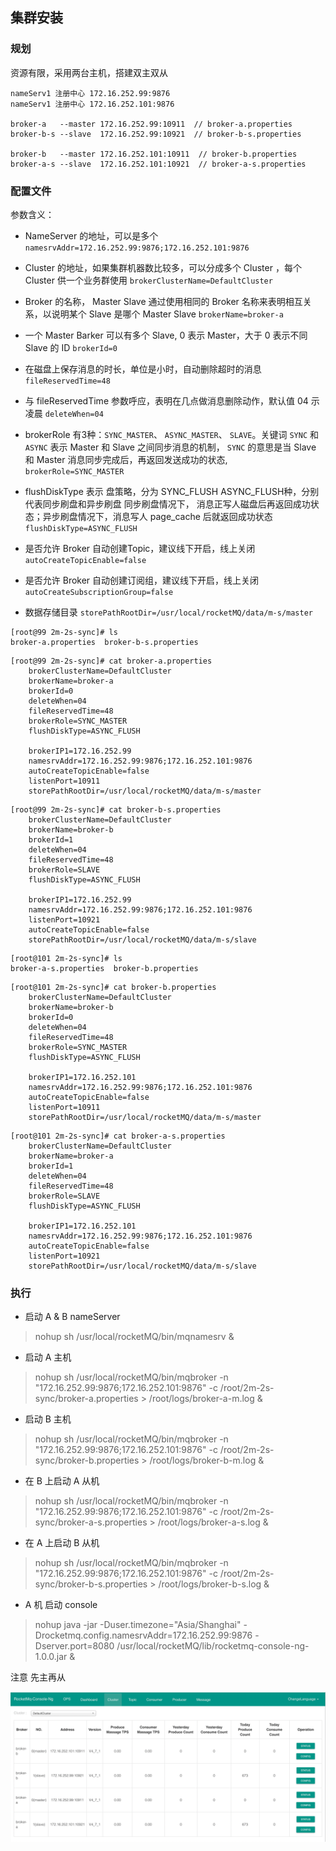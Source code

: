 ## 集群安装
### 规划
资源有限，采用两台主机，搭建双主双从
````
nameServ1 注册中心 172.16.252.99:9876
nameServ1 注册中心 172.16.252.101:9876

broker-a   --master 172.16.252.99:10911  // broker-a.properties
broker-b-s --slave  172.16.252.99:10921  // broker-b-s.properties

broker-b   --master 172.16.252.101:10911  // broker-b.properties
broker-a-s --slave  172.16.252.101:10921  // broker-a-s.properties
````
### 配置文件
参数含义：
- NameServer 的地址，可以是多个 `namesrvAddr=172.16.252.99:9876;172.16.252.101:9876`

- Cluster 的地址，如果集群机器数比较多，可以分成多个 Cluster ，每个Cluster 供一个业务群使用 `brokerClusterName=DefaultCluster`

- Broker 的名称， Master Slave 通过使用相同的 Broker 名称来表明相互关系，以说明某个 Slave 是哪个 Master Slave `brokerName=broker-a`

- 一个 Master Barker 可以有多个 Slave, 0 表示 Master，大于 0 表示不同 Slave 的 ID `brokerId=0`

- 在磁盘上保存消息的时长，单位是小时，自动删除超时的消息 `fileReservedTime=48`

- 与 fileReservedTime 参数呼应，表明在几点做消息删除动作，默认值 04 示凌晨 `deleteWhen=04`

- brokerRole 有3种：`SYNC_MASTER`、 `ASYNC_MASTER`、 `SLAVE`。关键词 `SYNC` 和 `ASYNC` 表示 Master 和 Slave 之间同步消息的机制，
`SYNC` 的意思是当 Slave 和 Master 消息同步完成后，再返回发送成功的状态,  `brokerRole=SYNC_MASTER`

- flushDiskType 表示 盘策略，分为 SYNC_FLUSH ASYNC_FLUSH种，分别代表同步刷盘和异步刷盘 同步刷盘情况下，
消息正写人磁盘后再返回成功状态；异步刷盘情况下，消息写人 page_cache 后就返回成功状态  `flushDiskType=ASYNC_FLUSH`

- 是否允许 Broker 自动创建Topic，建议线下开启，线上关闭 `autoCreateTopicEnable=false`

- 是否允许 Broker 自动创建订阅组，建议线下开启，线上关闭 `autoCreateSubscriptionGroup=false`

- 数据存储目录 `storePathRootDir=/usr/local/rocketMQ/data/m-s/master`
````
[root@99 2m-2s-sync]# ls
broker-a.properties  broker-b-s.properties
````
````
[root@99 2m-2s-sync]# cat broker-a.properties
    brokerClusterName=DefaultCluster
    brokerName=broker-a
    brokerId=0
    deleteWhen=04
    fileReservedTime=48
    brokerRole=SYNC_MASTER
    flushDiskType=ASYNC_FLUSH
    
    brokerIP1=172.16.252.99
    namesrvAddr=172.16.252.99:9876;172.16.252.101:9876
    autoCreateTopicEnable=false
    listenPort=10911
    storePathRootDir=/usr/local/rocketMQ/data/m-s/master
````
````
[root@99 2m-2s-sync]# cat broker-b-s.properties
    brokerClusterName=DefaultCluster
    brokerName=broker-b
    brokerId=1
    deleteWhen=04
    fileReservedTime=48
    brokerRole=SLAVE
    flushDiskType=ASYNC_FLUSH
    
    brokerIP1=172.16.252.99
    namesrvAddr=172.16.252.99:9876;172.16.252.101:9876
    listenPort=10921
    autoCreateTopicEnable=false
    storePathRootDir=/usr/local/rocketMQ/data/m-s/slave
````
````
[root@101 2m-2s-sync]# ls
broker-a-s.properties  broker-b.properties  
````
````
[root@101 2m-2s-sync]# cat broker-b.properties
    brokerClusterName=DefaultCluster
    brokerName=broker-b
    brokerId=0
    deleteWhen=04
    fileReservedTime=48
    brokerRole=SYNC_MASTER
    flushDiskType=ASYNC_FLUSH
    
    brokerIP1=172.16.252.101
    namesrvAddr=172.16.252.99:9876;172.16.252.101:9876
    autoCreateTopicEnable=false
    listenPort=10911
    storePathRootDir=/usr/local/rocketMQ/data/m-s/master
````
````
[root@101 2m-2s-sync]# cat broker-a-s.properties
    brokerClusterName=DefaultCluster
    brokerName=broker-a
    brokerId=1
    deleteWhen=04
    fileReservedTime=48
    brokerRole=SLAVE
    flushDiskType=ASYNC_FLUSH
    
    brokerIP1=172.16.252.101
    namesrvAddr=172.16.252.99:9876;172.16.252.101:9876
    autoCreateTopicEnable=false
    listenPort=10921
    storePathRootDir=/usr/local/rocketMQ/data/m-s/slave
````
### 执行
- 启动 A & B nameServer
> nohup sh /usr/local/rocketMQ/bin/mqnamesrv &

- 启动 A 主机
> nohup sh /usr/local/rocketMQ/bin/mqbroker -n "172.16.252.99:9876;172.16.252.101:9876" -c /root/2m-2s-sync/broker-a.properties > /root/logs/broker-a-m.log &

- 启动 B 主机
> nohup sh /usr/local/rocketMQ/bin/mqbroker -n "172.16.252.99:9876;172.16.252.101:9876" -c /root/2m-2s-sync/broker-b.properties > /root/logs/broker-b-m.log &

- 在 B 上启动 A 从机
> nohup sh /usr/local/rocketMQ/bin/mqbroker -n "172.16.252.99:9876;172.16.252.101:9876" -c /root/2m-2s-sync/broker-a-s.properties > /root/logs/broker-a-s.log &

- 在 A 上启动 B 从机
> nohup sh /usr/local/rocketMQ/bin/mqbroker -n "172.16.252.99:9876;172.16.252.101:9876" -c /root/2m-2s-sync/broker-b-s.properties > /root/logs/broker-b-s.log &

- A 机 启动 console
> nohup java -jar  -Duser.timezone="Asia/Shanghai" -Drocketmq.config.namesrvAddr=172.16.252.99:9876 -Dserver.port=8080 /usr/local/rocketMQ/lib/rocketmq-console-ng-1.0.0.jar &

注意 先主再从

![img.png](pic/img.png)